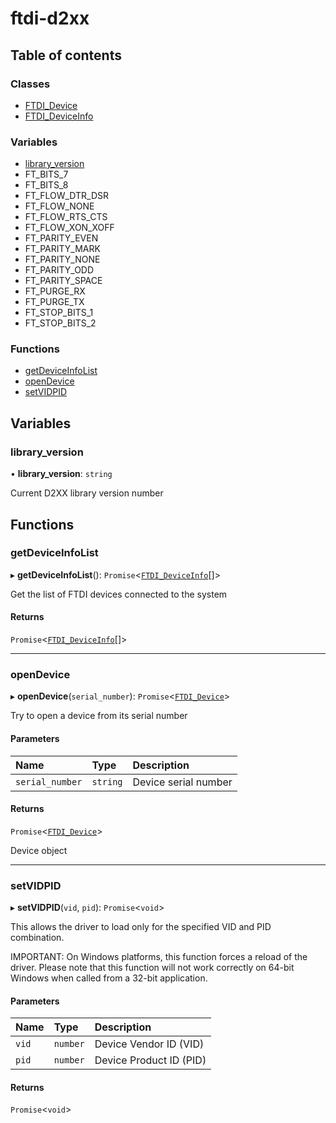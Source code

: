 # ftdi-d2xx

## Table of contents

### Classes

- [FTDI\_Device](./FTDI_Device.md)
- [FTDI\_DeviceInfo](./FTDI_DeviceInfo.md)

### Variables

- [library\_version](./Home.md#library_version)
- FT\_BITS\_7
- FT\_BITS\_8
- FT\_FLOW\_DTR\_DSR
- FT\_FLOW\_NONE
- FT\_FLOW\_RTS\_CTS
- FT\_FLOW\_XON\_XOFF
- FT\_PARITY\_EVEN
- FT\_PARITY\_MARK
- FT\_PARITY\_NONE
- FT\_PARITY\_ODD
- FT\_PARITY\_SPACE
- FT\_PURGE\_RX
- FT\_PURGE\_TX
- FT\_STOP\_BITS\_1
- FT\_STOP\_BITS\_2

### Functions

- [getDeviceInfoList](./Home.md#getdeviceinfolist)
- [openDevice](./Home.md#opendevice)
- [setVIDPID](./Home.md#setvidpid)

## Variables

### library\_version

• **library\_version**: `string`

Current D2XX library version number

## Functions

### getDeviceInfoList

▸ **getDeviceInfoList**(): `Promise`<[`FTDI_DeviceInfo`](./FTDI_DeviceInfo.md)[]\>

Get the list of FTDI devices connected to the system

#### Returns

`Promise`<[`FTDI_DeviceInfo`](./FTDI_DeviceInfo.md)[]\>

___

### openDevice

▸ **openDevice**(`serial_number`): `Promise`<[`FTDI_Device`](./FTDI_Device.md)\>

Try to open a device from its serial number

#### Parameters

| Name | Type | Description |
| :------ | :------ | :------ |
| `serial_number` | `string` | Device serial number |

#### Returns

`Promise`<[`FTDI_Device`](./FTDI_Device.md)\>

Device object

___

### setVIDPID

▸ **setVIDPID**(`vid`, `pid`): `Promise`<`void`\>

This allows the driver to load only for the specified VID and PID combination.

IMPORTANT: On Windows platforms, this function forces a reload of the driver.
Please note that this function will not work correctly on 64-bit Windows when called from a 32-bit application.

#### Parameters

| Name | Type | Description |
| :------ | :------ | :------ |
| `vid` | `number` | Device Vendor ID (VID) |
| `pid` | `number` | Device Product ID (PID) |

#### Returns

`Promise`<`void`\>
